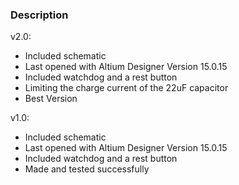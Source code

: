 ### Description

v2.0:
- Included schematic
- Last opened with Altium Designer Version 15.0.15
- Included watchdog and a rest button
- Limiting the charge current of the 22uF capacitor
- Best Version

v1.0:
- Included schematic
- Last opened with Altium Designer Version 15.0.15
- Included watchdog and a rest button
- Made and tested successfully
